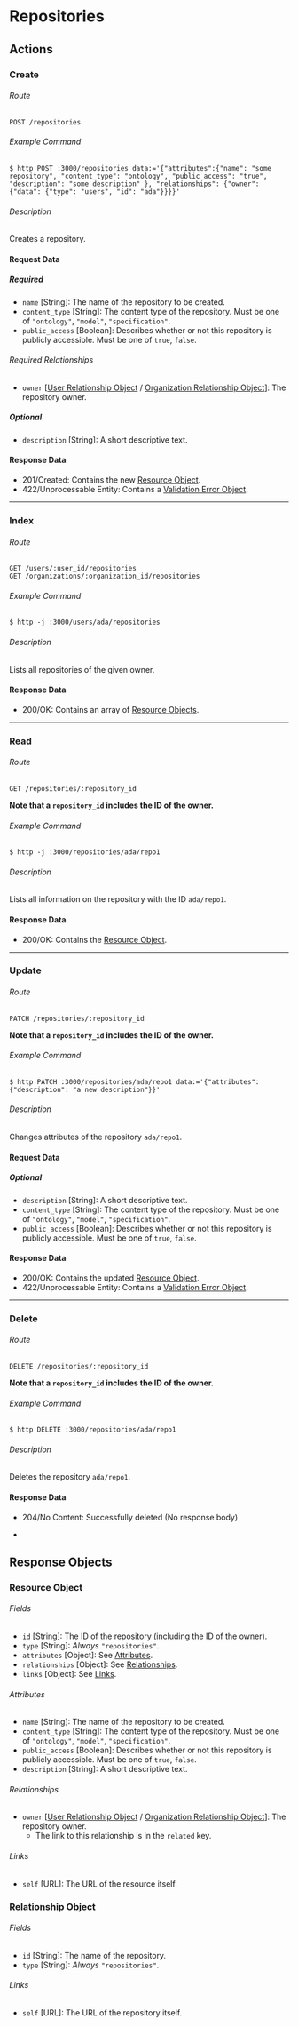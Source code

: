 # Repositories

## Actions
### Create
###### Route
    POST /repositories
###### Example Command
    $ http POST :3000/repositories data:='{"attributes":{"name": "some repository", "content_type": "ontology", "public_access": "true", "description": "some description" }, "relationships": {"owner": {"data": {"type": "users", "id": "ada"}}}}'
###### Description
Creates a repository.

#### Request Data
##### Required
* `name` [String]: The name of the repository to be created.
* `content_type` [String]: The content type of the repository. Must be one of `"ontology"`, `"model"`, `"specification"`.
* `public_access` [Boolean]: Describes whether or not this repository is publicly accessible. Must be one of `true`, `false`.

###### Required Relationships
* `owner` [[User Relationship Object](users.md#relationship-object) / [Organization Relationship Object](organizations.md#relationship-object)]: The repository owner.

##### Optional
* `description` [String]: A short descriptive text.

#### Response Data
* 201/Created: Contains the new [Resource Object](#resource-object).
* 422/Unprocessable Entity: Contains a [Validation Error Object](README.md#validation-error-object).

---

### Index
###### Route
    GET /users/:user_id/repositories
    GET /organizations/:organization_id/repositories
###### Example Command
    $ http -j :3000/users/ada/repositories
###### Description
Lists all repositories of the given owner.

#### Response Data
* 200/OK: Contains an array of [Resource Objects](#resource-object).

---

### Read
###### Route
    GET /repositories/:repository_id
**Note that a `repository_id` includes the ID of the owner.**
###### Example Command
    $ http -j :3000/repositories/ada/repo1
###### Description
Lists all information on the repository with the ID `ada/repo1`.

#### Response Data
* 200/OK: Contains the [Resource Object](#resource-object).

---

### Update
###### Route
    PATCH /repositories/:repository_id
**Note that a `repository_id` includes the ID of the owner.**
###### Example Command
    $ http PATCH :3000/repositories/ada/repo1 data:='{"attributes":{"description": "a new description"}}'
###### Description
Changes attributes of the repository `ada/repo1`.

#### Request Data
##### Optional
* `description` [String]: A short descriptive text.
* `content_type` [String]: The content type of the repository. Must be one of `"ontology"`, `"model"`, `"specification"`.
* `public_access` [Boolean]: Describes whether or not this repository is publicly accessible. Must be one of `true`, `false`.

#### Response Data
* 200/OK: Contains the updated [Resource Object](#resource-object).
* 422/Unprocessable Entity: Contains a [Validation Error Object](README.md#validation-error-object).

---

### Delete
###### Route
    DELETE /repositories/:repository_id
**Note that a `repository_id` includes the ID of the owner.**
###### Example Command
    $ http DELETE :3000/repositories/ada/repo1
###### Description
Deletes the repository `ada/repo1`.

#### Response Data
* 204/No Content: Successfully deleted (No response body)

-

## Response Objects
### Resource Object
###### Fields
* `id` [String]: The ID of the repository (including the ID of the owner).
* `type` [String]: *Always* `"repositories"`.
* `attributes` [Object]: See [Attributes](#attributes).
* `relationships` [Object]: See [Relationships](#relationships).
* `links` [Object]: See [Links](#links).

###### Attributes
* `name` [String]: The name of the repository to be created.
* `content_type` [String]: The content type of the repository. Must be one of `"ontology"`, `"model"`, `"specification"`.
* `public_access` [Boolean]: Describes whether or not this repository is publicly accessible. Must be one of `true`, `false`.
* `description` [String]: A short descriptive text.

###### Relationships
* `owner` [[User Relationship Object](users.md#relationship-object) / [Organization Relationship Object](organizations.md#relationship-object)]: The repository owner.
  * The link to this relationship is in the `related` key.

###### Links
* `self` [URL]: The URL of the resource itself.

### Relationship Object
###### Fields
* `id` [String]: The name of the repository.
* `type` [String]: *Always* `"repositories"`.

###### Links
* `self` [URL]: The URL of the repository itself.
